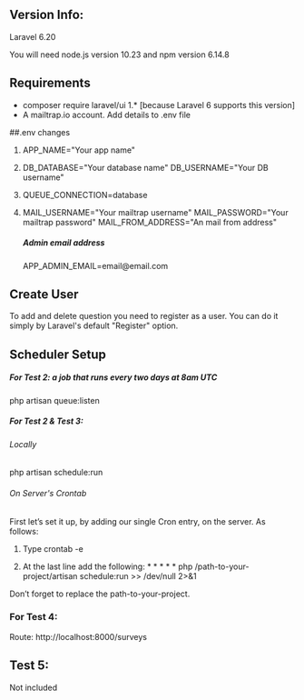 ## Version Info:
<p>Laravel 6.20</p>
<p>You will need node.js version 10.23 and npm version 6.14.8</p>

## Requirements
<ul>
<li>composer require laravel/ui 1.* [because Laravel 6 supports this version]</li>
<li>A mailtrap.io account. Add details to .env file</li>
</ul>

##.env changes
1. APP_NAME="Your app name"

2. DB_DATABASE="Your database name"
   DB_USERNAME="Your DB username"
   
3. QUEUE_CONNECTION=database

4. MAIL_USERNAME="Your mailtrap username"
   MAIL_PASSWORD="Your mailtrap password"
   MAIL_FROM_ADDRESS="An mail from address"
   <h5> Admin email address</h5>
   APP_ADMIN_EMAIL=email@email.com

## Create User
To add and delete question you need to register as a user. 
You can do it simply by Laravel's default "Register" option. 

## Scheduler Setup

<h5>For Test 2: a job that runs every two days at 8am UTC </h5>
    php artisan queue:listen
    
<h5>For Test 2 &amp; Test 3:</h5>

<h6>Locally</h6>
    php artisan schedule:run

<h6>On Server's Crontab</h6>
First let’s set it up, by adding our single Cron entry, on the server. As follows:

1) Type crontab -e

2) At the last line add the following: * * * * * php /path-to-your-project/artisan schedule:run >> /dev/null 2>&1

Don’t forget to replace the path-to-your-project.


<h3>For Test 4:</h3>
Route: http://localhost:8000/surveys

## Test 5:
Not included
